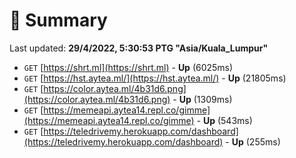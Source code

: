 # 📖 Summary
Last updated: **29/4/2022, 5:30:53 PTG "Asia/Kuala_Lumpur"**

- `GET` [https://shrt.ml](https://shrt.ml) - **Up** (6025ms)
- `GET` [https://hst.aytea.ml/](https://hst.aytea.ml/) - **Up** (21805ms)
- `GET` [https://color.aytea.ml/4b31d6.png](https://color.aytea.ml/4b31d6.png) - **Up** (1309ms)
- `GET` [https://memeapi.aytea14.repl.co/gimme](https://memeapi.aytea14.repl.co/gimme) - **Up** (543ms)
- `GET` [https://teledrivemy.herokuapp.com/dashboard](https://teledrivemy.herokuapp.com/dashboard) - **Up** (255ms)
